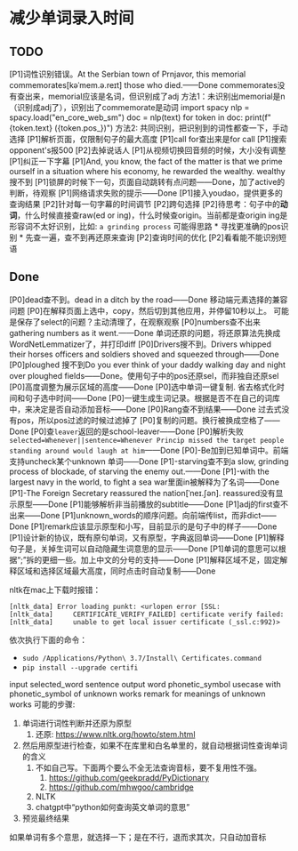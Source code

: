 # 减少单词录入时间

## TODO
[P1]词性识别错误。At the Serbian town of Prnjavor, this memorial commemorates[kəˈmem.ə.reɪt] those who died.——Done
    commemorates没有查出来，memorial应该是名词，但识别成了adj
    方法1：未识别出memorial是n（识别成adj了），识别出了commemorate是动词
        import spacy
        nlp = spacy.load("en_core_web_sm")
        doc = nlp(text)
        for token in doc:
            print(f"{token.text} ({token.pos_})")
    方法2: 共同识别，把识别到的词性都查一下，手动选择
[P1]解析页面，仅限制句子的最大高度
[P1]call for查出来是for call
[P1]搜索opponent's报500
[P2]去掉说话人
[P1]从视频切换回音频的时候，大小没有调整
[P1]纠正一下字幕
[P1]And, you know, the fact of the matter is that we prime ourself in a situation where his economy, he rewarded the wealthy. wealthy搜不到
[P1]锁屏的时候下一句，页面自动跳转有点问题——Done，加了active的判断，待观察
[P1]网络请求失败的提示——Done
[P1]接入youdao，提供更多的查询结果
[P2]针对每一句字幕的时间调节
[P2]跨句选择
[P2]待思考：句子中的**动词**，什么时候直接查raw(ed or ing)，什么时候查origin。当前都是查origin
    ing是形容词不太好识别，比如: `a grinding process`
    可能得思路
        * 寻找更准确的pos识别
        * 先查一遍，查不到再还原来查询
[P2]查询时间的优化
[P2]看看能不能识别短语

## Done
[P0]dead查不到。dead in a ditch by the road——Done
	移动端元素选择的兼容问题
[P0]在解释页面上选中，copy，然后切到其他应用，并停留10秒以上。
	可能是保存了select的问题？主动清理了，在观察观察
[P0]numbers查不出来gathering numbers as it went.——Done
	单词还原的问题，将还原算法先换成WordNetLemmatizer了，并打印diff
[P0]Drivers搜不到。Drivers whipped their horses officers and soldiers shoved and squeezed through——Done
[P0]ploughed 搜不到Do you ever think of your daddy walking day and night over ploughed fields——Done。使用句子中的pos还原sel，而非独自还原sel
[P0]高度调整为展示区域的高度——Done
[P0]选中单词一键复制. 省去格式化时间和句子选中时间——Done
[P0]一键生成生词记录。根据是否不在自己的词库中，来决定是否自动添加音标——Done
[P0]Rang查不到结果——Done
    过去式没有pos，所以pos过滤的时候过滤掉了
[P0]复制的问题。换行被换成空格了——Done
[P0]查`leaver`返回的是school-leaver——Done
[P0]解析失败`selected=Whenever||sentence=Whenever Princip missed the target people standing around would laugh at him`——Done
[P0]-Be加到已知单词中。前端支持uncheck某个unknown 单词——Done
[P1]-starving查不到a slow, grinding process of blockade, of starving the enemy out.——Done
[P1]-with the largest navy in the world, to fight a sea war里面in被解释为了名词——Done
[P1]-The Foreign Secretary reassured the nation[ˈneɪ.ʃən]. reassured没有显示原型——Done
[P1]能够解析非当前播放的subtitle——Done
[P1]adj的first查不出来——Done
[P1]unknown_words的顺序问题。向前端传list，而非dict——Done
[P1]remark应该显示原型和小写，目前显示的是句子中的样子——Done
[P1]设计新的协议，既有原句单词，又有原型，字典返回单词——Done
[P1]解释句子是，关掉生词可以自动隐藏生词意思的显示——Done
[P1]单词的意思可以根据“;”拆的更细一些。加上中文的分号的支持——Done
[P1]解释区域不足，固定解释区域和选择区域最大高度，同时点击时自动复制——Done

nltk在mac上下载时报错：
```
[nltk_data] Error loading punkt: <urlopen error [SSL:
[nltk_data]     CERTIFICATE_VERIFY_FAILED] certificate verify failed:
[nltk_data]     unable to get local issuer certificate (_ssl.c:992)>
```
依次执行下面的命令：
* `sudo /Applications/Python\ 3.7/Install\ Certificates.command`
* `pip install --upgrade certifi`


input
    selected_word
    sentence
output
    word
    phonetic_symbol
    usecase with phonetic_symbol of unknown works
    remark for meanings of unknown works
可能的步骤:
1. 单词进行词性判断并还原为原型
    1. 还原: https://www.nltk.org/howto/stem.html
2. 然后用原型进行检查，如果不在库里和白名单里的，就自动根据词性查询单词的含义
    1. 不如自己写。下面两个要么不全无法查询音标，要不复用性不强。
        1. https://github.com/geekpradd/PyDictionary
        2. https://github.com/mhwgoo/cambridge
    2. NLTK
    3. chatgpt中“python如何查询英文单词的意思”
3. 预览最终结果

如果单词有多个意思，就选择一下；是在不行，退而求其次，只自动加音标
